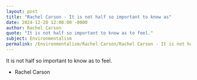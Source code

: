 ```yaml
---
layout: post
title: "Rachel Carson - It is not half so important to know as"
date: 2024-12-28 12:00:00 -0000
author: Rachel Carson
quote: "It is not half so important to know as to feel."
subject: Environmentalism
permalink: /Environmentalism/Rachel Carson/Rachel Carson - It is not half so important to know as
---
```


It is not half so important to know as to feel.

- Rachel Carson
